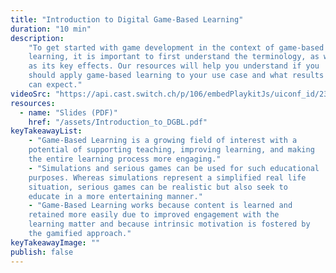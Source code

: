```yaml
---
title: "Introduction to Digital Game-Based Learning"
duration: "10 min"
description:
    "To get started with game development in the context of game-based
    learning, it is important to first understand the terminology, as well
    as its key effects. Our resources will help you understand if you
    should apply game-based learning to your use case and what results you
    can expect."
videoSrc: "https://api.cast.switch.ch/p/106/embedPlaykitJs/uiconf_id/23449004/partner_id/106?iframeembed=true&playerId=kaltura_player&entry_id=0_20x08yhm"
resources:
  - name: "Slides (PDF)"
    href: "/assets/Introduction_to_DGBL.pdf"
keyTakeawayList:
    - "Game-Based Learning is a growing field of interest with a
    potential of supporting teaching, improving learning, and making
    the entire learning process more engaging."
    - "Simulations and serious games can be used for such educational
    purposes. Whereas simulations represent a simplified real life
    situation, serious games can be realistic but also seek to
    educate in a more entertaining manner."
    - "Game-Based Learning works because content is learned and
    retained more easily due to improved engagement with the
    learning matter and because intrinsic motivation is fostered by
    the gamified approach."
keyTakeawayImage: ""
publish: false
---
```

